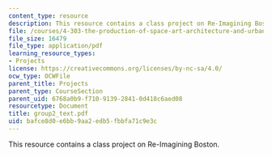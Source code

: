 ```yaml
---
content_type: resource
description: This resource contains a class project on Re-Imagining Boston.
file: /courses/4-303-the-production-of-space-art-architecture-and-urbanism-in-dialogue-fall-2006/bafce8d0e6bb9aa2edb5fbbfa71c9e3c_group2_text.pdf
file_size: 16479
file_type: application/pdf
learning_resource_types:
- Projects
license: https://creativecommons.org/licenses/by-nc-sa/4.0/
ocw_type: OCWFile
parent_title: Projects
parent_type: CourseSection
parent_uid: 6768a0b9-f710-9139-2841-0d418c6aed08
resourcetype: Document
title: group2_text.pdf
uid: bafce8d0-e6bb-9aa2-edb5-fbbfa71c9e3c
---
```

This resource contains a class project on Re-Imagining Boston.